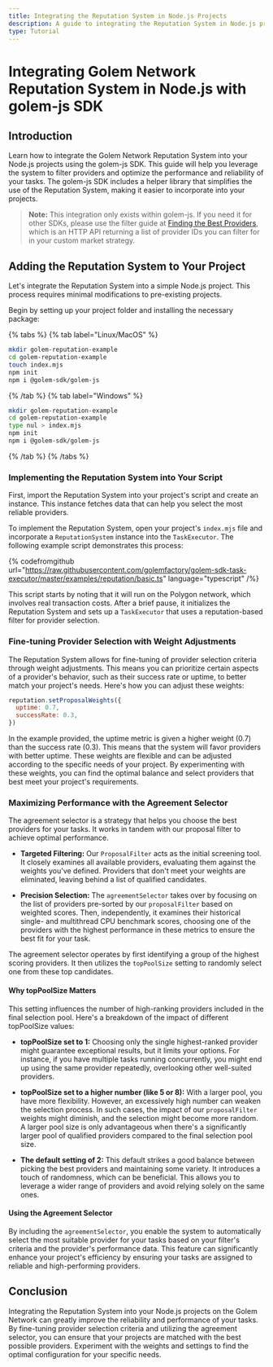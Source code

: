 ```yaml
---
title: Integrating the Reputation System in Node.js Projects
description: A guide to integrating the Reputation System in Node.js projects on the Golem Network for improved provider selection.
type: Tutorial
---
```


# Integrating Golem Network Reputation System in Node.js with golem-js SDK

## Introduction

Learn how to integrate the Golem Network Reputation System into your Node.js projects using the golem-js SDK. This guide will help you leverage the system to filter providers and optimize the performance and reliability of your tasks. The golem-js SDK includes a helper library that simplifies the use of the Reputation System, making it easier to incorporate into your projects.

> **Note:** This integration only exists within golem-js. If you need it for other SDKs, please use the filter guide at [Finding the Best Providers](/docs/reputation/finding-the-best-providers), which is an HTTP API returning a list of provider IDs you can filter for in your custom market strategy.

## Adding the Reputation System to Your Project

Let's integrate the Reputation System into a simple Node.js project. This process requires minimal modifications to pre-existing projects.

Begin by setting up your project folder and installing the necessary package:

{% tabs %}
{% tab label="Linux/MacOS" %}

```bash
mkdir golem-reputation-example
cd golem-reputation-example
touch index.mjs
npm init
npm i @golem-sdk/golem-js
```

{% /tab %}
{% tab label="Windows" %}

```bash
mkdir golem-reputation-example
cd golem-reputation-example
type nul > index.mjs
npm init
npm i @golem-sdk/golem-js
```

{% /tab %}
{% /tabs %}

### Implementing the Reputation System into Your Script

First, import the Reputation System into your project's script and create an instance. This instance fetches data that can help you select the most reliable providers.

To implement the Reputation System, open your project's `index.mjs` file and incorporate a `ReputationSystem` instance into the `TaskExecutor`. The following example script demonstrates this process:

{% codefromgithub url="https://raw.githubusercontent.com/golemfactory/golem-sdk-task-executor/master/examples/reputation/basic.ts" language="typescript" /%}

This script starts by noting that it will run on the Polygon network, which involves real transaction costs. After a brief pause, it initializes the Reputation System and sets up a `TaskExecutor` that uses a reputation-based filter for provider selection.

### Fine-tuning Provider Selection with Weight Adjustments

The Reputation System allows for fine-tuning of provider selection criteria through weight adjustments. This means you can prioritize certain aspects of a provider's behavior, such as their success rate or uptime, to better match your project's needs. Here's how you can adjust these weights:

```js
reputation.setProposalWeights({
  uptime: 0.7,
  successRate: 0.3,
})
```

In the example provided, the uptime metric is given a higher weight (0.7) than the success rate (0.3). This means that the system will favor providers with better uptime. These weights are flexible and can be adjusted according to the specific needs of your project. By experimenting with these weights, you can find the optimal balance and select providers that best meet your project's requirements.

### Maximizing Performance with the Agreement Selector

The agreement selector is a strategy that helps you choose the best providers for your tasks. It works in tandem with our proposal filter to achieve optimal performance.

- **Targeted Filtering:** Our `ProposalFilter` acts as the initial screening tool. It closely examines all available providers, evaluating them against the weights you've defined. Providers that don't meet your weights are eliminated, leaving behind a list of qualified candidates.

- **Precision Selection:** The `agreementSelector` takes over by focusing on the list of providers pre-sorted by our `proposalFilter` based on weighted scores. Then, independently, it examines their historical single- and multithread CPU benchmark scores, choosing one of the providers with the highest performance in these metrics to ensure the best fit for your task.

The agreement selector operates by first identifying a group of the highest scoring providers. It then utilizes the `topPoolSize` setting to randomly select one from these top candidates.

#### Why topPoolSize Matters

This setting influences the number of high-ranking providers included in the final selection pool. Here's a breakdown of the impact of different topPoolSize values:

- **topPoolSize set to 1:** Choosing only the single highest-ranked provider might guarantee exceptional results, but it limits your options. For instance, if you have multiple tasks running concurrently, you might end up using the same provider repeatedly, overlooking other well-suited providers.

- **topPoolSize set to a higher number (like 5 or 8):** With a larger pool, you have more flexibility. However, an excessively high number can weaken the selection process. In such cases, the impact of our `proposalFilter` weights might diminish, and the selection might become more random. A larger pool size is only advantageous when there's a significantly larger pool of qualified providers compared to the final selection pool size.

- **The default setting of 2:** This default strikes a good balance between picking the best providers and maintaining some variety. It introduces a touch of randomness, which can be beneficial. This allows you to leverage a wider range of providers and avoid relying solely on the same ones.

#### Using the Agreement Selector

By including the `agreementSelector`, you enable the system to automatically select the most suitable provider for your tasks based on your filter's criteria and the provider's performance data. This feature can significantly enhance your project's efficiency by ensuring your tasks are assigned to reliable and high-performing providers.

## Conclusion

Integrating the Reputation System into your Node.js projects on the Golem Network can greatly improve the reliability and performance of your tasks. By fine-tuning provider selection criteria and utilizing the agreement selector, you can ensure that your projects are matched with the best possible providers. Experiment with the weights and settings to find the optimal configuration for your specific needs.

